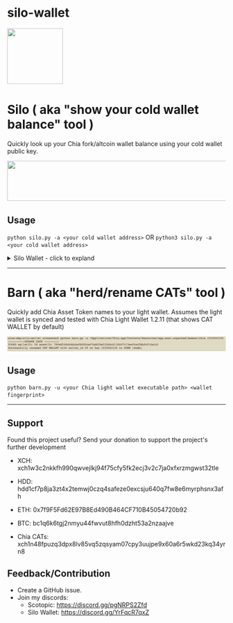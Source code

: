 # silo-wallet
<img src="assets/silo-wallet-icon.svg" data-canonical-src="silo-wallet-icon.svg" width="128" height="128" />

# Silo ( aka "show your cold wallet balance" tool )
Quickly look up your Chia fork/altcoin wallet balance using your cold wallet public key.

<img src="assets/silo-example.png" data-canonical-src="silo-example.png" width="768" height="92" />

## Usage
`python silo.py -a <your cold wallet address>`
OR
`python3 silo.py -a <your cold wallet address>`

<details>
  <summary>Silo Wallet - click to expland</summary>
  ## Which Chia fork/altcoin is supported?
  Every one of them. If you run the full node of the Chia fork/altcoin then you can use this tool to look up your balance.
  You can see the currently known forks in the `forks.yaml` alternativelly run to see the same list:
  
  ### Adding new fork support
  Note: I'll do my best to keep up with all the forks but this is how you can do it:

  1. Open `forks.yaml`
  1. Add your token + data directory in the same format as the rest of the forks.
  1. `python silo.py -l` to verify

  ## Install/Requirements
  Requires Python 3.6+ and familiarity with CLI. Tested and working on 
  * Ubuntu 20.04 LTS
  * macOS 10.15.7
  * Windows 10

  ### Install Option A:
  `git clone https://github.com/scotopic/silo-wallet;cd silo-wallet;python silo.py -h`

  ### Install Option B:
  1. Download .zip/.tar.gz from https://github.com/scotopic/silo-wallet/releases/
  1. Extract
  1. `python silo.py -h`
   * if you run into `ModuleNotFounderror: No module named "yaml"` then run `pip install pyyaml`

  ## Usage
  `python silo.py -a <your cold wallet address>`
  OR
  `python3 silo.py -a <your cold wallet address>`
</details>

---

# Barn ( aka "herd/rename CATs" tool )
Quickly add Chia Asset Token names to your light wallet.
Assumes the light wallet is synced and tested with Chia Light Wallet 1.2.11 (that shows CAT WALLET by default)

<img src="assets/barn-example.png" data-canonical-src="barn-example.png" width="768" />

## Usage
`python barn.py -u <your Chia light wallet executable path> <wallet fingerprint>`

---

## Support
Found this project useful? Send your donation to support the project's further development

* XCH: xch1w3c2nkkfh990qwvejlkj94f75cfy5fk2ecj3v2c7ja0xfxrzmgwst32tle
* HDD: hdd1cf7p8ja3zt4x2temwj0czq4safeze0excsju640q7fw8e6myrphsnx3afh
* ETH: 0x7f9F5Fd62E97B8Ed490B464CF710B45054720b92
* BTC: bc1q6k6tgj2nmyu44fwvut8hfh0dzht53a2nzaajve

* Chia CATs: xch1n48fpuzq3dpx8lv85vq5zqsyam07cpy3uujpe9x60a6r5wkd23kq34yrn8

## Feedback/Contribution
* Create a GitHub issue.
* Join my discords: 
   * Scotopic:    https://discord.gg/pgNRPS2Zfd
   * Silo Wallet: https://discord.gg/YrFqcR7qxZ

